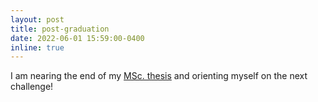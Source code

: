 ```yaml
---
layout: post
title: post-graduation
date: 2022-06-01 15:59:00-0400
inline: true
---
```


I am nearing the end of my [MSc. thesis](https://h0uter.github.io/projects/2022-05-29-thesis/) and orienting myself on the next challenge!